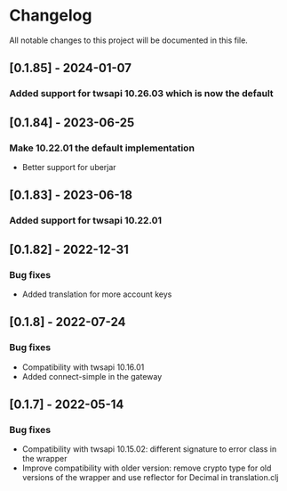 # Changelog
All notable changes to this project will be documented in this file.

## [0.1.85] - 2024-01-07
### Added support for twsapi 10.26.03 which is now the default

## [0.1.84] - 2023-06-25
### Make 10.22.01 the default implementation
- Better support for uberjar

## [0.1.83] - 2023-06-18
### Added support for twsapi 10.22.01

## [0.1.82] - 2022-12-31
### Bug fixes
- Added translation for more account keys

## [0.1.8] - 2022-07-24
### Bug fixes
- Compatibility with twsapi 10.16.01
- Added connect-simple in the gateway

## [0.1.7] - 2022-05-14
### Bug fixes
- Compatibility with twsapi 10.15.02: different signature to error class in the wrapper
- Improve compatibility with older version: remove crypto type for old versions of the wrapper and use reflector for Decimal in translation.clj